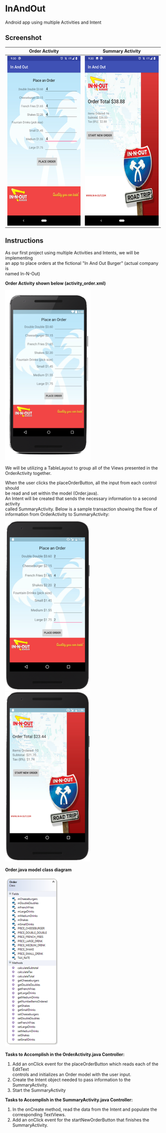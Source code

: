 # InAndOut
Android app using multiple Activities and Intent

## Screenshot
<table>
  <thead>
    <tr><th align="center"> <strong>Order Activity</strong> </th>
        <th align="center"> <strong>Summary Activity</strong> </th>
    </tr>
  </thead>
  <tbody>
    <tr><td align="center">
            <img src="./screenshots/order-activity-screenshot.png" alt="order-activity-screenshot.png" height="550">
        </td>
        <td align="center">
            <img src="./screenshots/summary-activity-screenshot.png"  alt="summary-activity-screenshot.png" height="550">
        </td>
    </tr>
  </tbody>
</table>

## Instructions
As our first project using multiple Activities and Intents, we will be implementing  
an app to place orders at the fictional "In And Out Burger"  (actual company is  
named In-N-Out)

**Order Activity shown below (activity_order.xml)**

<img src="./screenshots/Design.png" alt="Design.png" height="550">

We will be utilizing a TableLayout to group all of the Views presented in the  
OrderActivity together.

When the user clicks the placeOrderButton, all the input from each control should  
be read and set within the model (Order.java).  
An Intent will be created that sends the necessary information to a second activity  
called SummaryActivity.  Below is a sample transaction showing the flow of  
information from OrderActivity to SummaryActivity:

<img src="./screenshots/OrderActivity.png" alt="OrderActivity.png" height="550"> &emsp;
<img src="./screenshots/SummaryActivity.png" alt="SummaryActivity.png" height="550">

**Order.java model class diagram**

<img src="./screenshots/OrderClassDiagram.png" alt="OrderClassDiagram.png" height="550">

**Tasks to Accomplish in the OrderActivity.java Controller:**
1. Add an onClick event for the placeOrderButton which reads each of the EditText  
   controls and initializes an Order model with the user input.
2. Create the Intent object needed to pass information to the SummaryActivity.
3. Start the SummaryActivity

**Tasks to Accomplish in the SummaryActivity.java Controller:**
1. In the onCreate method, read the data from the Intent and populate the  
   corresponding TextViews.
2. Add an onClick event for the startNewOrderButton that finishes the  
   SummaryActivity.

